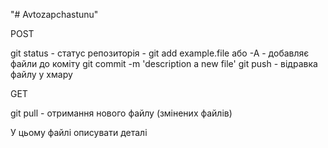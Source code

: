 "# Avtozapchastunu" 

POST

git status - статус репозиторія -
git add example.file або -А - добавляє файли до коміту
git commit -m 'description a new file'
git push - відравка файлу у хмару

GET

git pull - отримання нового файлу (змінених файлів)

У цьому файлі описувати деталі
